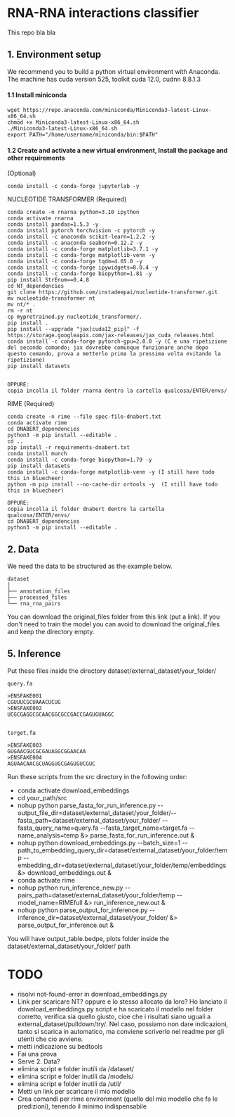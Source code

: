 # RNA-RNA interactions classifier
This repo bla bla

## 1. Environment setup 
We recommend you to build a python virtual environment with Anaconda.
The machine has cuda version 525, toolkit cuda 12.0, cudnn 8.8.1.3

#### 1.1 Install miniconda

```
wget https://repo.anaconda.com/miniconda/Miniconda3-latest-Linux-x86_64.sh
chmod +x Miniconda3-latest-Linux-x86_64.sh
./Miniconda3-latest-Linux-x86_64.sh
export PATH="/home/username/miniconda/bin:$PATH"
```

#### 1.2 Create and activate a new virtual environment, Install the package and other requirements


(Optional)
```
conda install -c conda-forge jupyterlab -y
```


NUCLEOTIDE TRANSFORMER (Required)

```
conda create -n rnarna python=3.10 ipython 
conda activate rnarna
conda install pandas=1.5.3 -y
conda install pytorch torchvision -c pytorch -y
conda install -c anaconda scikit-learn=1.2.2 -y
conda install -c anaconda seaborn=0.12.2 -y
conda install -c conda-forge matplotlib=3.7.1 -y
conda install -c conda-forge matplotlib-venn -y
conda install -c conda-forge tqdm=4.65.0 -y
conda install -c conda-forge ipywidgets=8.0.4 -y
conda install -c conda-forge biopython=1.81 -y
pip install StrEnum==0.4.8
cd NT_dependencies
git clone https://github.com/instadeepai/nucleotide-transformer.git
mv nucleotide-transformer nt
mv nt/* .
rm -r nt
cp mypretrained.py nucleotide_transformer/.
pip install .
pip install --upgrade "jax[cuda12_pip]" -f https://storage.googleapis.com/jax-releases/jax_cuda_releases.html
conda install -c conda-forge pytorch-gpu=2.0.0 -y (C e una ripetizione del secondo comando; jax dovrebbe comunque funzionare anche dopo questo comando, prova a metterlo prima la prossima volta evitando la ripetizione)
pip install datasets


OPPURE: 
copia incolla il folder rnarna dentro la cartella qualcosa/ENTER/envs/
``` 

RIME (Required)

```
conda create -n rime --file spec-file-dnabert.txt
conda activate rime
cd DNABERT_dependencies
python3 -m pip install --editable .
cd ..
pip install -r requirements-dnabert.txt
conda install munch
conda install -c conda-forge biopython=1.79 -y
pip install datasets
conda install -c conda-forge matplotlib-venn -y (I still have todo this in bluecheer)
python -m pip install --no-cache-dir ortools -y  (I still have todo this in bluecheer)

OPPURE: 
copia incolla il folder dnabert dentro la cartella qualcosa/ENTER/envs/
cd DNABERT_dependencies
python3 -m pip install --editable .
```

## 2. Data
We need the data to be structured as the example below.

```
dataset
│ 
├── annotation_files
├── processed_files
└── rna_rna_pairs
```

You can download the original_files folder from this link (put a link). If you don't need to train the model you can avoid to download the original_files and keep the directory empty.


## 5. Inference
Put these files inside the directory dataset/external_dataset/your_folder/

```
query.fa

>ENSFAKE001
CGUUUCGCUAAACUCUG
>ENSFAKE002
UCGCGAGGCGCAACGGCGCCGACCGAGUGUAGGC


target.fa

>ENSFAKE003
GUGAACGUCGCGAUAGGCGGAACAA
>ENSFAKE004
AGUAACAACGCUAGGUGCGAGUGUCGUC
```

Run these scripts from the src directory in the following order:
- conda activate download_embeddings 
- cd your_path/src
- nohup python parse_fasta_for_run_inference.py --output_file_dir=dataset/external_dataset/your_folder/--fasta_path=dataset/external_dataset/your_folder/ --fasta_query_name=query.fa --fasta_target_name=target.fa --name_analysis=temp &> parse_fasta_for_run_inference.out &
- nohup python download_embeddings.py --batch_size=1 --path_to_embedding_query_dir=dataset/external_dataset/your_folder/temp --embedding_dir=dataset/external_dataset/your_folder/temp/embeddings &> download_embeddings.out &
- conda activate rime
- nohup python run_inference_new.py --pairs_path=dataset/external_dataset/your_folder/temp --model_name=RIMEfull &> run_inference_new.out &
- nohup python parse_output_for_inference.py --inference_dir=dataset/external_dataset/your_folder/ &> parse_output_for_inference.out &

You will have output_table.bedpe, plots folder inside the dataset/external_dataset/your_folder/ path


# TODO
- risolvi not-found-error in download_embeddings.py
- Link per scaricare NT? oppure e lo stesso allocato da loro? Ho lanciato il download_embeddings.py script e ha scaricato il modello nel folder corretto, verifica sia quello giusto, cioe che i risultati siano uguali a external_dataset/pulldown/try/. Nel caso, possiamo non dare indicazioni, tanto si scarica in automatico, ma conviene scriverlo nel readme per gli utenti che cio avviene.
- metti indicazione su bedtools
- Fai una prova 
- Serve 2. Data?
- elimina script e folder inutili da /dataset/
- elimina script e folder inutili da /models/
- elimina script e folder inutili da /util/
- Metti un link per scaricare il mio modello 
- Crea comandi per rime environment (quello del mio modello che fa le predizioni), tenendo il minimo indispensabile
